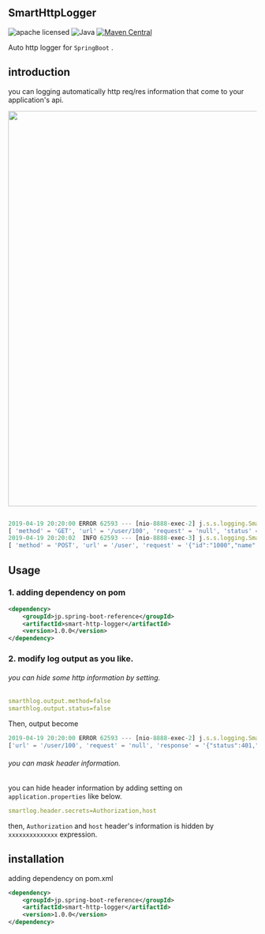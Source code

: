 SmartHttpLogger
----

![apache licensed](https://img.shields.io/badge/License-Apache_2.0-d94c32.svg)
![Java](https://img.shields.io/badge/Language-Java-f88909.svg)
[![Maven Central](https://maven-badges.herokuapp.com/maven-central/jp.spring-boot-reference/smart-http-logger/badge.svg)](https://maven-badges.herokuapp.com/maven-central/jp.spring-boot-reference/smart-http-logger)


Auto http logger for `SpringBoot` .

## introduction

you can logging automatically http req/res information that come to your application's api.

<img src="https://i.imgur.com/zdE1WT9.png" width="800"/>

```javaScript

2019-04-19 20:20:00 ERROR 62593 --- [nio-8888-exec-2] j.s.s.logging.SmartHttpLogger:
[ 'method' = 'GET', 'url' = '/user/100', 'request' = 'null', 'status' = '401', 'response' = '{"status":401,"message":"authorization exception"}', 'time' = '82ms' ]
2019-04-19 20:20:02  INFO 62593 --- [nio-8888-exec-3] j.s.s.logging.SmartHttpLogger: 
[ 'method' = 'POST', 'url' = '/user', 'request' = '{"id":"1000","name":"kc","score":100}', 'status' = '200', 'response' = '{"id":"1000","name":"kc","score":100}', 'time' = '35ms' ]

```

## Usage

### 1. adding dependency on pom

```xml
<dependency>
	<groupId>jp.spring-boot-reference</groupId>
	<artifactId>smart-http-logger</artifactId>
	<version>1.0.0</version>
</dependency>

```

### 2. modify log output as you like. 

###### you can hide some http information by setting.

```yaml
smarthlog.output.method=false 
smarthlog.output.status=false
```

Then, output become 

```javaScript
2019-04-19 20:20:00 ERROR 62593 --- [nio-8888-exec-2] j.s.s.logging.SmartHttpLogger: 
['url' = '/user/100', 'request' = 'null', 'response' = '{"status":401,"message":"authorization exception"}', 'time' = '82ms' ]
```

###### you can mask header information.

you can hide header information by adding setting on `application.properties` like below.


```yaml
smartlog.header.secrets=Authorization,host
```

then, `Authorization` and `host` header's information is hidden by `xxxxxxxxxxxxxx` expression.


## installation

adding dependency on pom.xml

```xml
<dependency>
	<groupId>jp.spring-boot-reference</groupId>
	<artifactId>smart-http-logger</artifactId>
	<version>1.0.0</version>
</dependency>
```


